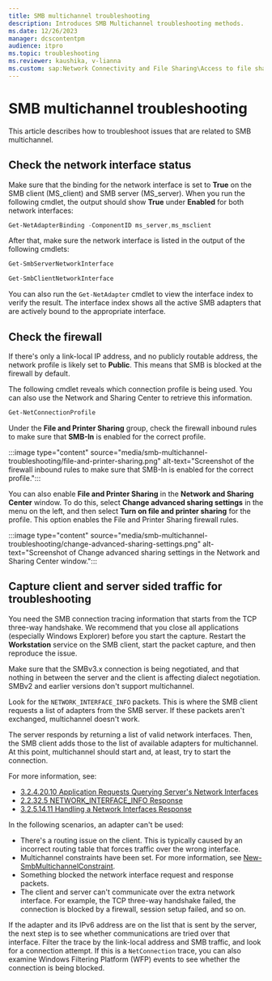 ```yaml
---
title: SMB multichannel troubleshooting
description: Introduces SMB Multichannel troubleshooting methods.
ms.date: 12/26/2023
manager: dcscontentpm
audience: itpro
ms.topic: troubleshooting
ms.reviewer: kaushika, v-lianna
ms.custom: sap:Network Connectivity and File Sharing\Access to file shares (SMB), csstroubleshoot
---
```

# SMB multichannel troubleshooting

This article describes how to troubleshoot issues that are related to SMB multichannel.

## Check the network interface status

Make sure that the binding for the network interface is set to **True** on the SMB client (MS\_client) and SMB server (MS\_server). When you run the following cmdlet, the output should show **True** under **Enabled** for both network interfaces:

```PowerShell
Get-NetAdapterBinding -ComponentID ms_server,ms_msclient
```

After that, make sure the network interface is listed in the output of the following cmdlets:

```PowerShell
Get-SmbServerNetworkInterface
```

```PowerShell
Get-SmbClientNetworkInterface
```

You can also run the `Get-NetAdapter` cmdlet to view the interface index to verify the result. The interface index shows all the active SMB adapters that are actively bound to the appropriate interface.

## Check the firewall

If there's only a link-local IP address, and no publicly routable address, the network profile is likely set to **Public**. This means that SMB is blocked at the firewall by default.

The following cmdlet reveals which connection profile is being used. You can also use the Network and Sharing Center to retrieve this information.

```powershell
Get-NetConnectionProfile
```

Under the **File and Printer Sharing** group, check the firewall inbound rules to make sure that **SMB-In** is enabled for the correct profile.

:::image type="content" source="media/smb-multichannel-troubleshooting/file-and-printer-sharing.png" alt-text="Screenshot of the firewall inbound rules to make sure that SMB-In is enabled for the correct profile.":::

You can also enable **File and Printer Sharing** in the **Network and Sharing Center** window. To do this, select **Change advanced sharing settings** in the menu on the left, and then select **Turn on file and printer sharing** for the profile. This option enables the File and Printer Sharing firewall rules.

:::image type="content" source="media/smb-multichannel-troubleshooting/change-advanced-sharing-settings.png" alt-text="Screenshot of Change advanced sharing settings in the Network and Sharing Center window.":::

## Capture client and server sided traffic for troubleshooting

You need the SMB connection tracing information that starts from the TCP three-way handshake. We recommend that you close all applications (especially Windows Explorer) before you start the capture. Restart the **Workstation** service on the SMB client, start the packet capture, and then reproduce the issue.

Make sure that the SMBv3.x connection is being negotiated, and that nothing in between the server and the client is affecting dialect negotiation. SMBv2 and earlier versions don't support multichannel.

Look for the `NETWORK_INTERFACE_INFO` packets. This is where the SMB client requests a list of adapters from the SMB server. If these packets aren't exchanged, multichannel doesn't work.

The server responds by returning a list of valid network interfaces. Then, the SMB client adds those to the list of available adapters for multichannel. At this point, multichannel should start and, at least, try to start the connection.

For more information, see:

- [3.2.4.20.10 Application Requests Querying Server's Network Interfaces](/openspecs/windows_protocols/ms-smb2/147adde4-d936-4597-924a-8caa3429c6b0)
- [2.2.32.5 NETWORK\_INTERFACE\_INFO Response](/openspecs/windows_protocols/ms-smb2/fcd862d1-1b85-42df-92b1-e103199f531f)
- [3.2.5.14.11 Handling a Network Interfaces Response](/openspecs/windows_protocols/ms-smb2/5459722b-1eaa-4ead-b465-284363264cad)

In the following scenarios, an adapter can't be used:

- There's a routing issue on the client. This is typically caused by an incorrect routing table that forces traffic over the wrong interface.
- Multichannel constraints have been set. For more information, see [New-SmbMultichannelConstraint](/powershell/module/smbshare/new-smbmultichannelconstraint).
- Something blocked the network interface request and response packets.
- The client and server can't communicate over the extra network interface. For example, the TCP three-way handshake failed, the connection is blocked by a firewall, session setup failed, and so on.

If the adapter and its IPv6 address are on the list that is sent by the server, the next step is to see whether communications are tried over that interface. Filter the trace by the link-local address and SMB traffic, and look for a connection attempt. If this is a `NetConnection` trace, you can also examine Windows Filtering Platform (WFP) events to see whether the connection is being blocked.
